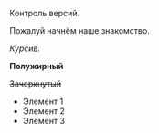 Контроль версий.

Пожалуй начнём наше знакомство.

*Курсив.*

**Полужирный**

~~Зачеркнутый~~

* Элемент 1
* Элемент 2
* Элемент 3

